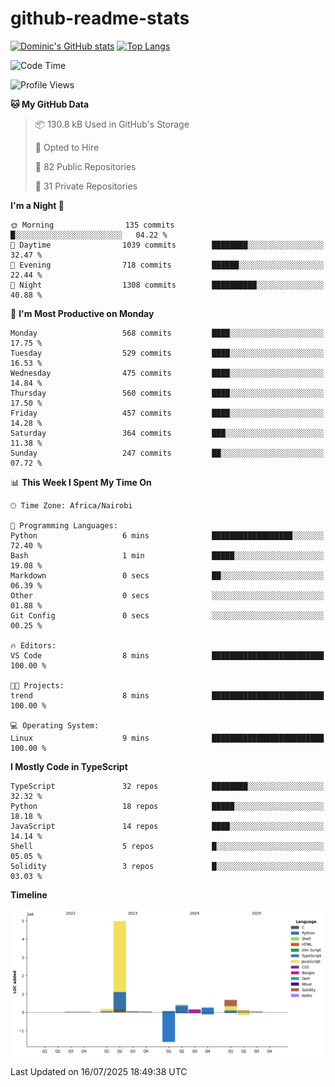 # github-readme-stats
[![Dominic's GitHub stats](https://github-readme-stats.vercel.app/api?username=Domengo&show_icons=true)](https://github.com/anuraghazra/github-readme-stats)
[![Top Langs](https://github-readme-stats.vercel.app/api/top-langs/?username=Domengo&show_icons=true)](https://github.com/Domengo/github-readme-stats)

<!--START_SECTION:waka-->
![Code Time](http://img.shields.io/badge/Code%20Time-1%2C117%20hrs%2059%20mins-blue)

![Profile Views](http://img.shields.io/badge/Profile%20Views-0-blue)

**🐱 My GitHub Data** 

> 📦 130.8 kB Used in GitHub's Storage 
 > 
> 💼 Opted to Hire
 > 
> 📜 82 Public Repositories 
 > 
> 🔑 31 Private Repositories 
 > 
**I'm a Night 🦉** 

```text
🌞 Morning                135 commits         █░░░░░░░░░░░░░░░░░░░░░░░░   04.22 % 
🌆 Daytime                1039 commits        ████████░░░░░░░░░░░░░░░░░   32.47 % 
🌃 Evening                718 commits         ██████░░░░░░░░░░░░░░░░░░░   22.44 % 
🌙 Night                  1308 commits        ██████████░░░░░░░░░░░░░░░   40.88 % 
```
📅 **I'm Most Productive on Monday** 

```text
Monday                   568 commits         ████░░░░░░░░░░░░░░░░░░░░░   17.75 % 
Tuesday                  529 commits         ████░░░░░░░░░░░░░░░░░░░░░   16.53 % 
Wednesday                475 commits         ████░░░░░░░░░░░░░░░░░░░░░   14.84 % 
Thursday                 560 commits         ████░░░░░░░░░░░░░░░░░░░░░   17.50 % 
Friday                   457 commits         ████░░░░░░░░░░░░░░░░░░░░░   14.28 % 
Saturday                 364 commits         ███░░░░░░░░░░░░░░░░░░░░░░   11.38 % 
Sunday                   247 commits         ██░░░░░░░░░░░░░░░░░░░░░░░   07.72 % 
```


📊 **This Week I Spent My Time On** 

```text
🕑︎ Time Zone: Africa/Nairobi

💬 Programming Languages: 
Python                   6 mins              ██████████████████░░░░░░░   72.40 % 
Bash                     1 min               █████░░░░░░░░░░░░░░░░░░░░   19.08 % 
Markdown                 0 secs              ██░░░░░░░░░░░░░░░░░░░░░░░   06.39 % 
Other                    0 secs              ░░░░░░░░░░░░░░░░░░░░░░░░░   01.88 % 
Git Config               0 secs              ░░░░░░░░░░░░░░░░░░░░░░░░░   00.25 % 

🔥 Editors: 
VS Code                  8 mins              █████████████████████████   100.00 % 

🐱‍💻 Projects: 
trend                    8 mins              █████████████████████████   100.00 % 

💻 Operating System: 
Linux                    9 mins              █████████████████████████   100.00 % 
```

**I Mostly Code in TypeScript** 

```text
TypeScript               32 repos            ████████░░░░░░░░░░░░░░░░░   32.32 % 
Python                   18 repos            █████░░░░░░░░░░░░░░░░░░░░   18.18 % 
JavaScript               14 repos            ████░░░░░░░░░░░░░░░░░░░░░   14.14 % 
Shell                    5 repos             █░░░░░░░░░░░░░░░░░░░░░░░░   05.05 % 
Solidity                 3 repos             █░░░░░░░░░░░░░░░░░░░░░░░░   03.03 % 
```



**Timeline**

![Lines of Code chart](https://raw.githubusercontent.com/Domengo/Domengo/main/assets/bar_graph.png)


 Last Updated on 16/07/2025 18:49:38 UTC
<!--END_SECTION:waka-->


